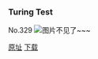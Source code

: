 ### Turing Test
No.329
![图片不见了~~~](https://imgs.xkcd.com/comics/turing_test.png)

[原址](https://xkcd.com//329) [下载](https://imgs.xkcd.com/comics/turing_test.png)

